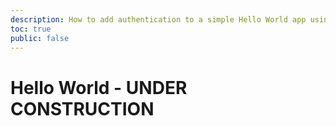 ```yaml
---
description: How to add authentication to a simple Hello World app using Auth0
toc: true
public: false
---
```

# Hello World - UNDER CONSTRUCTION
